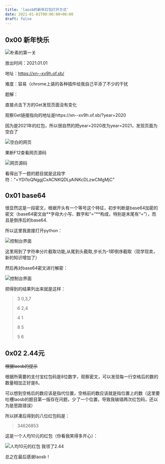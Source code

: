 ```yaml
---
title: 'laosb的新年红包打开方式'
date: 2021-01-01T00:00:00+08:00
draft: false
---
```


## 0x00 新年快乐

![朴素的第一关](https://i.loli.net/2021/01/10/LyRWFlD5fHEuTCX.png)

放出时间：2021.01.01

地址：https://xn--xv9h.of.sb/

难度：容易（chrome上装的各种插件给我自己平添了不少的干扰

题解：

直接点击下方的Get发现页面没有变化

观察Get链接指向的地址是https://xn--xv9h.of.sb/?year=2020

因为是2021年的红包，所以很自然的把year=2020改为year=2021，发现页面为空白了

![空白的网页](https://i.loli.net/2021/01/10/WTvkutX51Sml6aL.png)

果断F12查看网页源码

![网页源码](https://i.loli.net/2021/01/10/CYaiX8y91m3qk2D.png)

看得出下一题的题目就是这段字符："=YDI1oQNggjCxACNKQDLyAiNKcDLzwCMgMjC"



## 0x01 base64

很显然这是一段密文，根据开头有一个等号这个特征，初步判断是base64加密的密文（base64密文由**字母大小写、数字和“=”**构成，特别是末尾有“=”），而且是倒序后的base64.

所以这里我直接打开python：

![控制台界面](https://i.loli.net/2021/01/10/Eob6MVUilaqpZOF.png)

这里用到了字符串分片截取功能,从尾到头截取,步长为-1即倒序截取（现学现卖，新的知识增加了）

然后再对base64密文进行解密：

![控制台界面](https://i.loli.net/2021/01/10/OIsmP1GrVcwDNUx.png)

把得到的结果列出来就是这样：

> 3 0,3,7
>
> 6 2,4
>
> 4 1
>
> 8 5
>
> 5 6



## 0x02 2.44元

~~根据laosb的提示~~

根据所需要的支付宝红包码是8位数字，观察密文，可以发现每一行空格后的数的数量相加正好是8。

可以想到空格后的数应该是指代位置，空格前的数应该就是指位置上的数（这里要吐槽laosb的题目第一版存在问题，少了一个位置，导致我输错两次红包码，还以为是思路错误）

所以拼凑后得到的八位红包码是：

> 34626853

这是一个人均10元的红包（你看我笑得多开心）：

![人均10元的红包 我领了2.44](https://i.loli.net/2021/01/10/7l1H9hJLgVqU2Wb.png)

总之在最后感谢laosb！